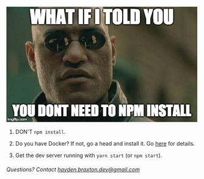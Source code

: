 ![don't npm install](readme/dont-npm-install.jpg)

1. DON'T `npm install`.

2. Do you have Docker? If not, go a head and install it. Go [here](https://docs.docker.com/engine/installation/) for details.

3. Get the dev server running with `yarn start` (or `npm start`).

###### Questions? Contact hayden.braxton.dev@gmail.com
